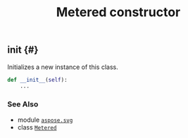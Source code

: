 ﻿---
title: Metered constructor
second_title: Aspose.SVG for Python via .NET API References
description: 
type: docs
weight: 10
url: /python-net/aspose.svg/metered/__init__/
is_root: false
---

## __init__ {#}

Initializes a new instance of this class.



```python
def __init__(self):
    ...
```





### See Also
* module [`aspose.svg`](../../)
* class [`Metered`](/svg/python-net/aspose.svg/metered)

